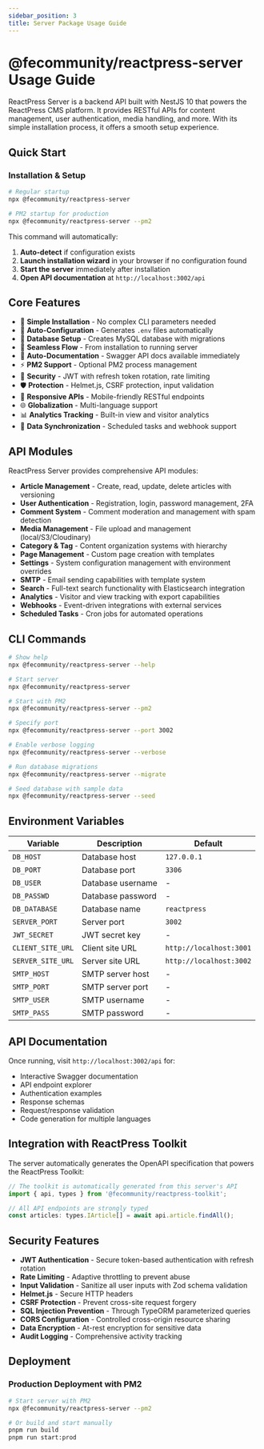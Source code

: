 ```yaml
---
sidebar_position: 3
title: Server Package Usage Guide
---
```


# @fecommunity/reactpress-server Usage Guide

ReactPress Server is a backend API built with NestJS 10 that powers the ReactPress CMS platform. It provides RESTful APIs for content management, user authentication, media handling, and more. With its simple installation process, it offers a smooth setup experience.

## Quick Start

### Installation & Setup

```bash
# Regular startup
npx @fecommunity/reactpress-server

# PM2 startup for production
npx @fecommunity/reactpress-server --pm2
```

This command will automatically:
1. **Auto-detect** if configuration exists
2. **Launch installation wizard** in your browser if no configuration found
3. **Start the server** immediately after installation
4. **Open API documentation** at `http://localhost:3002/api`

## Core Features

- 🚀 **Simple Installation** - No complex CLI parameters needed
- 🔧 **Auto-Configuration** - Generates `.env` files automatically
- 🔌 **Database Setup** - Creates MySQL database with migrations
- 🎯 **Seamless Flow** - From installation to running server
- 📖 **Auto-Documentation** - Swagger API docs available immediately
- ⚡ **PM2 Support** - Optional PM2 process management
- 🔐 **Security** - JWT with refresh token rotation, rate limiting
- 🛡️ **Protection** - Helmet.js, CSRF protection, input validation
- 📱 **Responsive APIs** - Mobile-friendly RESTful endpoints
- 🌐 **Globalization** - Multi-language support
- 📊 **Analytics Tracking** - Built-in view and visitor analytics
- 🔄 **Data Synchronization** - Scheduled tasks and webhook support

## API Modules

ReactPress Server provides comprehensive API modules:

- **Article Management** - Create, read, update, delete articles with versioning
- **User Authentication** - Registration, login, password management, 2FA
- **Comment System** - Comment moderation and management with spam detection
- **Media Management** - File upload and management (local/S3/Cloudinary)
- **Category & Tag** - Content organization systems with hierarchy
- **Page Management** - Custom page creation with templates
- **Settings** - System configuration management with environment overrides
- **SMTP** - Email sending capabilities with template system
- **Search** - Full-text search functionality with Elasticsearch integration
- **Analytics** - Visitor and view tracking with export capabilities
- **Webhooks** - Event-driven integrations with external services
- **Scheduled Tasks** - Cron jobs for automated operations

## CLI Commands

```bash
# Show help
npx @fecommunity/reactpress-server --help

# Start server
npx @fecommunity/reactpress-server

# Start with PM2
npx @fecommunity/reactpress-server --pm2

# Specify port
npx @fecommunity/reactpress-server --port 3002

# Enable verbose logging
npx @fecommunity/reactpress-server --verbose

# Run database migrations
npx @fecommunity/reactpress-server --migrate

# Seed database with sample data
npx @fecommunity/reactpress-server --seed
```

## Environment Variables

| Variable | Description | Default |
|----------|-------------|---------|
| `DB_HOST` | Database host | `127.0.0.1` |
| `DB_PORT` | Database port | `3306` |
| `DB_USER` | Database username | - |
| `DB_PASSWD` | Database password | - |
| `DB_DATABASE` | Database name | `reactpress` |
| `SERVER_PORT` | Server port | `3002` |
| `JWT_SECRET` | JWT secret key | - |
| `CLIENT_SITE_URL` | Client site URL | `http://localhost:3001` |
| `SERVER_SITE_URL` | Server site URL | `http://localhost:3002` |
| `SMTP_HOST` | SMTP server host | - |
| `SMTP_PORT` | SMTP server port | - |
| `SMTP_USER` | SMTP username | - |
| `SMTP_PASS` | SMTP password | - |

## API Documentation

Once running, visit `http://localhost:3002/api` for:
- Interactive Swagger documentation
- API endpoint explorer
- Authentication examples
- Response schemas
- Request/response validation
- Code generation for multiple languages

## Integration with ReactPress Toolkit

The server automatically generates the OpenAPI specification that powers the ReactPress Toolkit:

```typescript
// The toolkit is automatically generated from this server's API
import { api, types } from '@fecommunity/reactpress-toolkit';

// All API endpoints are strongly typed
const articles: types.IArticle[] = await api.article.findAll();
```

## Security Features

- **JWT Authentication** - Secure token-based authentication with refresh rotation
- **Rate Limiting** - Adaptive throttling to prevent abuse
- **Input Validation** - Sanitize all user inputs with Zod schema validation
- **Helmet.js** - Secure HTTP headers
- **CSRF Protection** - Prevent cross-site request forgery
- **SQL Injection Prevention** - Through TypeORM parameterized queries
- **CORS Configuration** - Controlled cross-origin resource sharing
- **Data Encryption** - At-rest encryption for sensitive data
- **Audit Logging** - Comprehensive activity tracking

## Deployment

### Production Deployment with PM2

```bash
# Start server with PM2
npx @fecommunity/reactpress-server --pm2

# Or build and start manually
pnpm run build
pnpm run start:prod
```